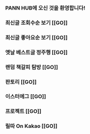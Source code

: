 ### PANN HUB에 오신 것을 환영합니다!

### 최신글 조회수순 보기 [[GO]]

### 최신글 좋아요순 보기 [[GO]]

### 옛날 베스트글 정주행 [[GO]]

### 랜덤 책갈피 탐방 [[GO]]

### 판토리 [[GO]]

### 이스터에그 [[GO]]

### 프로젝트 [[GO]]

### 릴따 On Kakao [[GO]]
